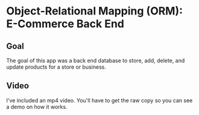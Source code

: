 # Object-Relational Mapping (ORM): E-Commerce Back End

## Goal

The goal of this app was a back end database to store, add, delete, and update products for a store or business.

## Video
I've included an mp4 video. You'll have to get the raw copy so you can see a demo on how it works.
